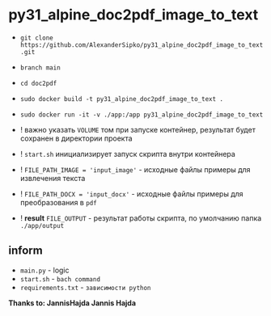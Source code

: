 # py31_alpine_doc2pdf_image_to_text

+ `git clone https://github.com/AlexanderSipko/py31_alpine_doc2pdf_image_to_text.git`
+ `branch main`
+ `cd doc2pdf`
+ `sudo docker build -t py31_alpine_doc2pdf_image_to_text .`
+ `sudo docker run -it -v ./app:/app py31_alpine_doc2pdf_image_to_text`

+ ! важно указать `VOLUME` том при запуске контейнер, результат будет сохранен в директории проекта
+ ! `start.sh` инициализирует запуск скрипта внутри контейнера
+ ! `FILE_PATH_IMAGE = 'input_image'` - исходные файлы примеры для извлечения текста
+ ! `FILE_PATH_DOCX = 'input_docx'` - исходные файлы примеры для преобразования в `pdf`
+ ! __result__ `FILE_OUTPUT` - результат работы скрипта, по умолчанию папка `./app/output`

## inform

+ `main.py` - logic
+ `start.sh` - `bach command`
+ `requirements.txt` - `зависимости python`

__Thanks to: JannisHajda Jannis Hajda__
